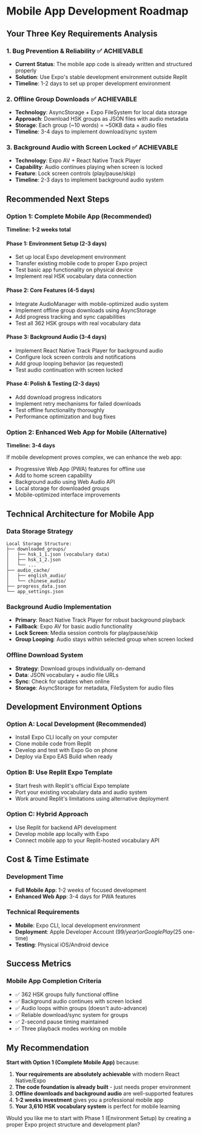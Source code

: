 # Mobile App Development Roadmap

## Your Three Key Requirements Analysis

### 1. **Bug Prevention & Reliability** ✅ ACHIEVABLE
- **Current Status**: The mobile app code is already written and structured properly
- **Solution**: Use Expo's stable development environment outside Replit
- **Timeline**: 1-2 days to set up proper development environment

### 2. **Offline Group Downloads** ✅ ACHIEVABLE  
- **Technology**: AsyncStorage + Expo FileSystem for local data storage
- **Approach**: Download HSK groups as JSON files with audio metadata
- **Storage**: Each group (~10 words) = ~50KB data + audio files
- **Timeline**: 3-4 days to implement download/sync system

### 3. **Background Audio with Screen Locked** ✅ ACHIEVABLE
- **Technology**: Expo AV + React Native Track Player
- **Capability**: Audio continues playing when screen is locked
- **Feature**: Lock screen controls (play/pause/skip)
- **Timeline**: 2-3 days to implement background audio system

## Recommended Next Steps

### Option 1: Complete Mobile App (Recommended)
**Timeline: 1-2 weeks total**

#### Phase 1: Environment Setup (2-3 days)
- Set up local Expo development environment  
- Transfer existing mobile code to proper Expo project
- Test basic app functionality on physical device
- Implement real HSK vocabulary data connection

#### Phase 2: Core Features (4-5 days)
- Integrate AudioManager with mobile-optimized audio system
- Implement offline group downloads using AsyncStorage
- Add progress tracking and sync capabilities
- Test all 362 HSK groups with real vocabulary data

#### Phase 3: Background Audio (3-4 days)
- Implement React Native Track Player for background audio
- Configure lock screen controls and notifications
- Add group looping behavior (as requested)
- Test audio continuation with screen locked

#### Phase 4: Polish & Testing (2-3 days)
- Add download progress indicators
- Implement retry mechanisms for failed downloads
- Test offline functionality thoroughly
- Performance optimization and bug fixes

### Option 2: Enhanced Web App for Mobile (Alternative)
**Timeline: 3-4 days**

If mobile development proves complex, we can enhance the web app:
- Progressive Web App (PWA) features for offline use
- Add to home screen capability 
- Background audio using Web Audio API
- Local storage for downloaded groups
- Mobile-optimized interface improvements

## Technical Architecture for Mobile App

### Data Storage Strategy
```
Local Storage Structure:
├── downloaded_groups/
│   ├── hsk_1_1.json (vocabulary data)
│   ├── hsk_1_2.json
│   └── ...
├── audio_cache/
│   ├── english_audio/
│   └── chinese_audio/
├── progress_data.json
└── app_settings.json
```

### Background Audio Implementation
- **Primary**: React Native Track Player for robust background playback
- **Fallback**: Expo AV for basic audio functionality
- **Lock Screen**: Media session controls for play/pause/skip
- **Group Looping**: Audio stays within selected group when screen locked

### Offline Download System
- **Strategy**: Download groups individually on-demand
- **Data**: JSON vocabulary + audio file URLs
- **Sync**: Check for updates when online
- **Storage**: AsyncStorage for metadata, FileSystem for audio files

## Development Environment Options

### Option A: Local Development (Recommended)
- Install Expo CLI locally on your computer
- Clone mobile code from Replit
- Develop and test with Expo Go on phone
- Deploy via Expo EAS Build when ready

### Option B: Use Replit Expo Template
- Start fresh with Replit's official Expo template
- Port your existing vocabulary data and audio system
- Work around Replit's limitations using alternative deployment

### Option C: Hybrid Approach
- Use Replit for backend API development
- Develop mobile app locally with Expo
- Connect mobile app to your Replit-hosted vocabulary API

## Cost & Time Estimate

### Development Time
- **Full Mobile App**: 1-2 weeks of focused development
- **Enhanced Web App**: 3-4 days for PWA features

### Technical Requirements
- **Mobile**: Expo CLI, local development environment
- **Deployment**: Apple Developer Account ($99/year) or Google Play ($25 one-time)
- **Testing**: Physical iOS/Android device

## Success Metrics

### Mobile App Completion Criteria
- ✅ 362 HSK groups fully functional offline
- ✅ Background audio continues with screen locked  
- ✅ Audio loops within groups (doesn't auto-advance)
- ✅ Reliable download/sync system for groups
- ✅ 2-second pause timing maintained
- ✅ Three playback modes working on mobile

## My Recommendation

**Start with Option 1 (Complete Mobile App)** because:

1. **Your requirements are absolutely achievable** with modern React Native/Expo
2. **The code foundation is already built** - just needs proper environment
3. **Offline downloads and background audio** are well-supported features
4. **1-2 weeks investment** gives you a professional mobile app
5. **Your 3,610 HSK vocabulary system** is perfect for mobile learning

Would you like me to start with Phase 1 (Environment Setup) by creating a proper Expo project structure and development plan?